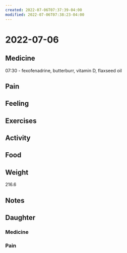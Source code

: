 ```yaml
---
created: 2022-07-06T07:37:39-04:00
modified: 2022-07-06T07:38:23-04:00
---
```


# 2022-07-06

## Medicine

07:30 - fexofenadrine, butterburr, vitamin D, flaxseed oil 


## Pain


## Feeling


## Exercises


## Activity


## Food


## Weight

216.6


## Notes


## Daughter

### Medicine


### Pain
